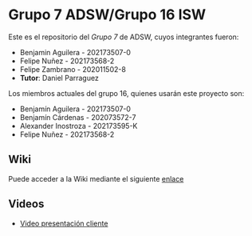 # Grupo 7 ADSW/Grupo 16 ISW

Este es el repositorio del *Grupo 7* de ADSW, cuyos integrantes fueron:

* Benjamin Aguilera  - 202173507-0
* Felipe Nuñez - 202173568-2
* Felipe Zambrano - 202011502-8
* **Tutor**: Daniel Parraguez

Los miembros actuales del grupo 16, quienes usarán este proyecto son:
* Benjamín Aguilera - 202173507-0
* Benjamín Cárdenas - 202073572-7
* Alexander Inostroza - 202173595-K
* Felipe Nuñez - 202173568-2

## Wiki

Puede acceder a la Wiki mediante el siguiente [enlace](https://github.com/benjas909/IS-Grupo-16/wiki)

## Videos

* [Video presentación cliente](https://drive.google.com/file/d/1FTGfby__ccqlbJhUhGc4fgrdxW_RgDtJ/view?usp=sharing) 

